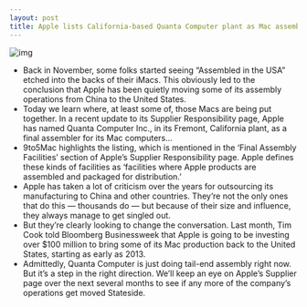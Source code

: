 ```yaml
---
layout: post
title: Apple lists California-based Quanta Computer plant as Mac assembler
---
```

![img](http://media.idownloadblog.com/wp-content/uploads/2012/10/iMac-8G-two-up-left-angled-right-angled-e1354532353731.jpg)
* Back in November, some folks started seeing “Assembled in the USA” etched into the backs of their iMacs. This obviously led to the conclusion that Apple has been quietly moving some of its assembly operations from China to the United States.
* Today we learn where, at least some of, those Macs are being put together. In a recent update to its Supplier Responsibility page, Apple has named Quanta Computer Inc., in its Fremont, California plant, as a final assembler for its Mac computers…
* 9to5Mac highlights the listing, which is mentioned in the ‘Final Assembly Facilities’ section of Apple’s Supplier Responsibility page. Apple defines these kinds of facilities as ‘facilities where Apple products are assembled and packaged for distribution.’
* Apple has taken a lot of criticism over the years for outsourcing its manufacturing to China and other countries. They’re not the only ones that do this — thousands do — but because of their size and influence, they always manage to get singled out.
* But they’re clearly looking to change the conversation. Last month, Tim Cook told Bloomberg Businessweek that Apple is going to be investing over $100 million to bring some of its Mac production back to the United States, starting as early as 2013.
* Admittedly, Quanta Computer is just doing tail-end assembly right now. But it’s a step in the right direction. We’ll keep an eye on Apple’s Supplier page over the next several months to see if any more of the company’s operations get moved Stateside.

